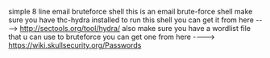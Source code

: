 simple 8 line email bruteforce shell
this is an email brute-force shell 
make sure you have thc-hydra installed to run this shell you can get it from here
----> http://sectools.org/tool/hydra/
also make sure you have a wordlist file that u can use to bruteforce  you can get one from here
----> https://wiki.skullsecurity.org/Passwords
